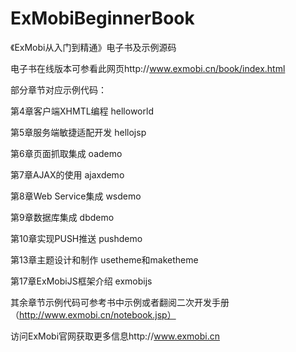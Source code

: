 ﻿ExMobiBeginnerBook
==================

《ExMobi从入门到精通》电子书及示例源码


电子书在线版本可参看此网页http://www.exmobi.cn/book/index.html


部分章节对应示例代码：

第4章客户端XHMTL编程               helloworld

第5章服务端敏捷适配开发            hellojsp

第6章页面抓取集成                  oademo

第7章AJAX的使用                    ajaxdemo

第8章Web Service集成               wsdemo

第9章数据库集成                    dbdemo

第10章实现PUSH推送                 pushdemo

第13章主题设计和制作               usetheme和maketheme

第17章ExMobiJS框架介绍             exmobijs



其余章节示例代码可参考书中示例或者翻阅二次开发手册（http://www.exmobi.cn/notebook.jsp）

访问ExMobi官网获取更多信息http://www.exmobi.cn







